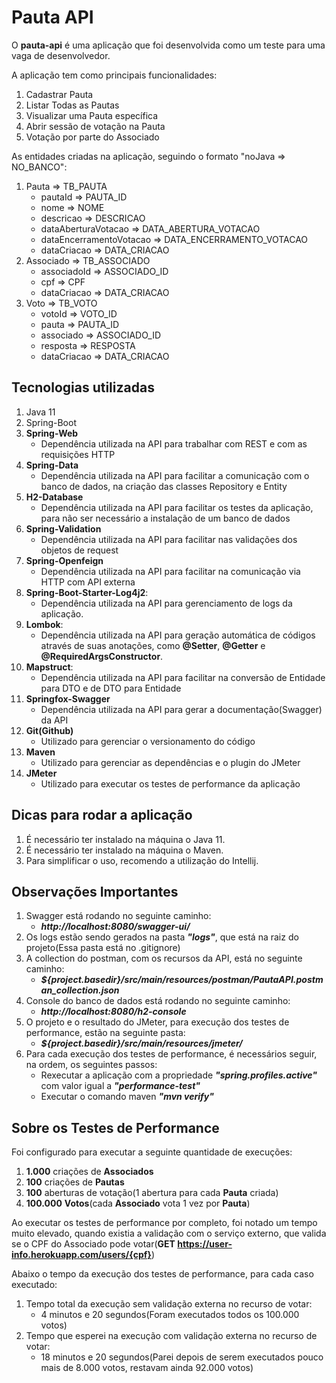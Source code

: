 # Pauta API

O **pauta-api** é uma aplicação que foi desenvolvida como um teste para uma vaga de desenvolvedor.

A aplicação tem como principais funcionalidades:
1. Cadastrar Pauta
2. Listar Todas as Pautas
3. Visualizar uma Pauta específica
4. Abrir sessão de votação na Pauta
5. Votação por parte do Associado

As entidades criadas na aplicação, seguindo o formato "noJava => NO_BANCO":
1. Pauta => TB_PAUTA
    - pautaId => PAUTA_ID
    - nome => NOME
    - descricao => DESCRICAO
    - dataAberturaVotacao => DATA_ABERTURA_VOTACAO
    - dataEncerramentoVotacao => DATA_ENCERRAMENTO_VOTACAO 
    - dataCriacao => DATA_CRIACAO
2. Associado => TB_ASSOCIADO
    - associadoId => ASSOCIADO_ID
    - cpf => CPF
    - dataCriacao => DATA_CRIACAO
3. Voto => TB_VOTO
    - votoId => VOTO_ID
    - pauta => PAUTA_ID
    - associado => ASSOCIADO_ID
    - resposta => RESPOSTA
    - dataCriacao => DATA_CRIACAO

## Tecnologias utilizadas
1. Java 11
2. Spring-Boot
3. **Spring-Web**
    - Dependência utilizada na API para trabalhar com REST e com as requisições HTTP
4. **Spring-Data**
    - Dependência utilizada na API para facilitar a comunicação com o banco de dados, na criação das classes Repository e Entity
5. **H2-Database**
    - Dependência utilizada na API para facilitar os testes da aplicação, para não ser necessário a instalação de um banco de dados
6. **Spring-Validation**
    - Dependência utilizada na API para facilitar nas validações dos objetos de request
7. **Spring-Openfeign**
    - Dependência utilizada na API para facilitar na comunicação via HTTP com API externa
8. **Spring-Boot-Starter-Log4j2**:
    - Dependência utilizada na API para gerenciamento de logs da aplicação.
9. **Lombok**:
    - Dependência utilizada na API para geração automática de códigos através de suas anotações, como **@Setter**, **@Getter** e **@RequiredArgsConstructor**.
10. **Mapstruct**:
    - Dependência utilizada na API para facilitar na conversão de Entidade para DTO e de DTO para Entidade
11. **Springfox-Swagger**
    - Dependência utilizada na API para gerar a documentação(Swagger) da API
12. **Git(Github)**
    - Utilizado para gerenciar o versionamento do código
13. **Maven**
    - Utilizado para gerenciar as dependências e o plugin do JMeter
14. **JMeter**
    - Utilizado para executar os testes de performance da aplicação

## Dicas para rodar a aplicação
1. É necessário ter instalado na máquina o Java 11.
2. É necessário ter instalado na máquina o Maven.
3. Para simplificar o uso, recomendo a utilização do Intellij.

## Observações Importantes
1. Swagger está rodando no seguinte caminho:
    - ***http://localhost:8080/swagger-ui/***
2. Os logs estão sendo gerados na pasta ***"logs"***, que está na raiz do projeto(Essa pasta está no .gitignore)
3. A collection do postman, com os recursos da API, está no seguinte caminho:
    - ***${project.basedir}/src/main/resources/postman/PautaAPI.postman_collection.json***
4. Console do banco de dados está rodando no seguinte caminho:
    - ***http://localhost:8080/h2-console***
5. O projeto e o resultado do JMeter, para execução dos testes de performance, estão na seguinte pasta:
    - ***${project.basedir}/src/main/resources/jmeter/***
6. Para cada execução dos testes de performance, é necessários seguir, na ordem, os seguintes passos:
    - Rexecutar a aplicação com a propriedade ***"spring.profiles.active"*** com valor igual a ***"performance-test"***
    - Executar o comando maven ***"mvn verify"***

## Sobre os Testes de Performance
Foi configurado para executar a seguinte quantidade de execuções:
1. **1.000** criações de **Associados**
2. **100** criações de **Pautas**
3. **100** aberturas de votação(1 abertura para cada **Pauta** criada)
4. **100.000** **Votos**(cada **Associado** vota 1 vez por **Pauta**)

Ao executar os testes de performance por completo, foi notado um tempo muito elevado, quando existia a validação com o serviço externo, que valida se o CPF do Associado pode votar(**GET https://user-info.herokuapp.com/users/{cpf}**)

Abaixo o tempo da execução dos testes de performance, para cada caso executado:
1. Tempo total da execução sem validação externa no recurso de votar:
    - 4 minutos e 20 segundos(Foram executados todos os 100.000 votos)
2. Tempo que esperei na execução com validação externa no recurso de votar:
    - 18 minutos e 20 segundos(Parei depois de serem executados pouco mais de 8.000 votos, restavam ainda 92.000 votos)
